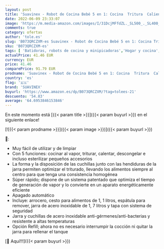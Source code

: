 ```yaml
---
layout: post
title: 'Suavinex - Robot de Cocina Bebé 5 en 1: Cocina  Tritura  Calienta  Descongela y Esteriliza. Super Rápido  Fácil de Usar y Limpiar. Jarra y Cuchillas de Acero Inoxidable'
date: 2022-06-09 23:33:07
image: 'https://m.media-amazon.com/images/I/31DcjMFfdZL._SL500_._SL400_.jpg'
comments: true
category: ofertas
author: 'tole.es'
slug: 'B073QRCZXM-es Suavinex - Robot de Cocina Bebé 5 en 1: Cocina Tritura...'
sku: 'B073QRCZXM-es'
tags: [ 'Batidoras, robots de cocina y minipicadoras','Hogar y cocina','Pequeño electrodoméstico','Robots de cocina','Robots de cocina y minipicadoras','bebé','suavinex','🇪🇸', ]
actualPrice: 41.46 EUR
currency: EUR
price: 41.46
comparePrice: 91.79 EUR
prodname: 'Suavinex - Robot de Cocina Bebé 5 en 1: Cocina  Tritura  Calienta  Descongela y Esteriliza. Super Rápido  Fácil de Usar y Limpiar. Jarra y Cuchillas de Acero Inoxidable'
country: 'es'
flag: '🇪🇸'
brand: 'SUAVINEX'
buyurl: 'https://www.amazon.es/dp/B073QRCZXM/?tag=tolees-21'
descuento: '54.83'
average: '64.6953846153846'
---
```


En este momento está [{{< param title >}}]({{< param buyurl >}}) en el siguiente enlace!

[![{{< param prodname >}}]({{< param image >}})]({{< param buyurl >}})

🔎:

- Muy fácil de utilizar y de limpiar
- Con 5 funciones: cocinar al vapor, triturar, calentar, descongelar e incluso esterilizar pequeños accesorios
- La forma y la disposición de las cuchillas junto con las hendiduras de la jarra permiten optimizar el triturado, llevando los alimentos siempre al centro para que tenga una consistencia homogénea
- Súper rápido; dispone de un sistema patentado que optimiza el tiempo de generación de vapor y lo convierte en un aparato energéticamente eficiente
- Apagado automático
- Incluye: arrocero, cesto para alimentos de 1, 1 litros, espátula para remover, jarra de acero inoxidable de 1, 7 litros y tapa con sistema de seguridad
- Jarra y cuchillas de acero inoxidable anti-gérmenes/anti-bacterias y resistente a altas temperaturas
- Opción Refill; ahora no es necesario interrumpir la cocción ni quitar la jarra para rellenar el tanque

[🛒 Aquí!!!]({{< param buyurl >}})
